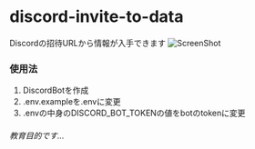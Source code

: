# discord-invite-to-data
Discordの招待URLから情報が入手できます
![ScreenShot](https://file.nlaocs.jp/discord-invite-to-data1.png)

### 使用法
1. DiscordBotを作成
1. .env.exampleを.envに変更
1. .envの中身のDISCORD_BOT_TOKENの値をbotのtokenに変更

###### 教育目的です...